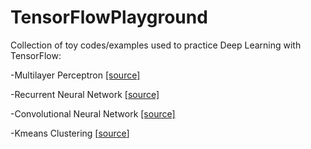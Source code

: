 # TensorFlowPlayground
Collection of toy codes/examples used to practice Deep Learning with TensorFlow:

-Multilayer Perceptron [[source]](/TF_mlp_mnist.py)

-Recurrent Neural Network [[source]](/TF_RNN_mnist.py)

-Convolutional Neural Network [[source]](/TF_CNN_mnist.py)

-Kmeans Clustering [[source](/TF_Kmeans.py)]
